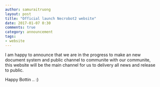```yaml
---
author: samuraitruong
layout: post
title: "Official launch Necrobot2 website"
date: 2017-01-07 0:30
comments: true
category: announcement
tags:
- website
---
```


I am happy to announce that we are in the progress to make an new document system and public channel to communite with our communite, this website will be the main channel for us to delivery all news and release to public.



Happy Bottin .. :)
